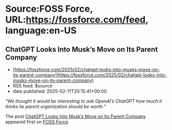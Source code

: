 # Source:FOSS Force, URL:https://fossforce.com/feed, language:en-US

## ChatGPT Looks Into Musk’s Move on Its Parent Company
 - [https://fossforce.com/2025/02/chatgpt-looks-into-musks-move-on-its-parent-company](https://fossforce.com/2025/02/chatgpt-looks-into-musks-move-on-its-parent-company)
 - RSS feed: $source
 - date published: 2025-02-11T20:15:41+00:00

<p><em>"We thought it would be interesting to ask OpenAI’s ChatGPT how much it thinks its parent organization should be worth."</em></p>
<p>The post <a href="https://fossforce.com/2025/02/chatgpt-looks-into-musks-move-on-its-parent-company/">ChatGPT Looks Into Musk&#8217;s Move on Its Parent Company</a> appeared first on <a href="https://fossforce.com">FOSS Force</a>.</p>

